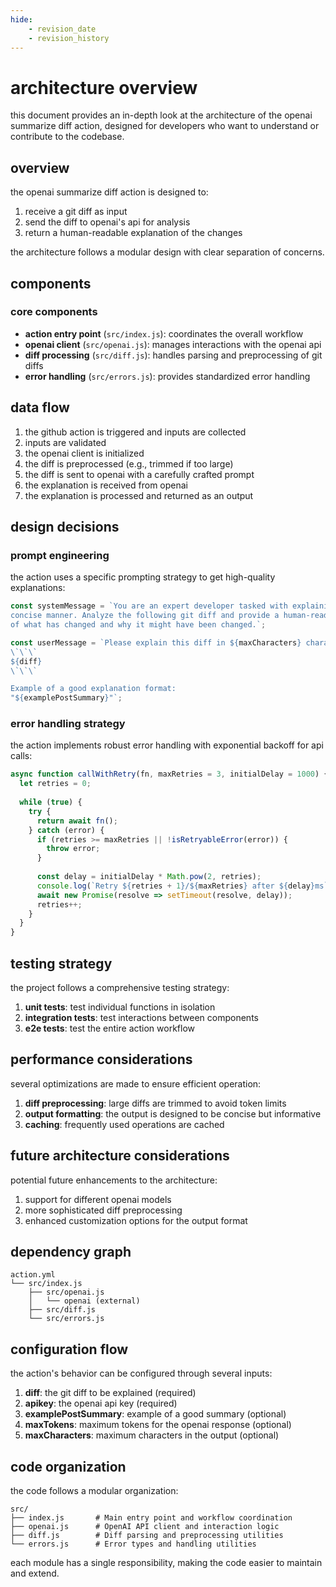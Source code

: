 ```yaml
---
hide:
    - revision_date
    - revision_history
---
```


# architecture overview

this document provides an in-depth look at the architecture of the openai summarize diff action, designed for developers who want to understand or contribute to the codebase.

## overview

the openai summarize diff action is designed to:

1. receive a git diff as input
2. send the diff to openai's api for analysis
3. return a human-readable explanation of the changes

the architecture follows a modular design with clear separation of concerns.

## components

### core components

- **action entry point** (`src/index.js`): coordinates the overall workflow
- **openai client** (`src/openai.js`): manages interactions with the openai api
- **diff processing** (`src/diff.js`): handles parsing and preprocessing of git diffs
- **error handling** (`src/errors.js`): provides standardized error handling

## data flow

1. the github action is triggered and inputs are collected
2. inputs are validated
3. the openai client is initialized
4. the diff is preprocessed (e.g., trimmed if too large)
5. the diff is sent to openai with a carefully crafted prompt
6. the explanation is received from openai
7. the explanation is processed and returned as an output

## design decisions

### prompt engineering

the action uses a specific prompting strategy to get high-quality explanations:

```javascript
const systemMessage = `You are an expert developer tasked with explaining code changes in a clear, 
concise manner. Analyze the following git diff and provide a human-readable explanation 
of what has changed and why it might have been changed.`;

const userMessage = `Please explain this diff in ${maxCharacters} characters or less:
\`\`\`
${diff}
\`\`\`

Example of a good explanation format:
"${examplePostSummary}"`;
```

### error handling strategy

the action implements robust error handling with exponential backoff for api calls:

```javascript
async function callWithRetry(fn, maxRetries = 3, initialDelay = 1000) {
  let retries = 0;
  
  while (true) {
    try {
      return await fn();
    } catch (error) {
      if (retries >= maxRetries || !isRetryableError(error)) {
        throw error;
      }
      
      const delay = initialDelay * Math.pow(2, retries);
      console.log(`Retry ${retries + 1}/${maxRetries} after ${delay}ms`);
      await new Promise(resolve => setTimeout(resolve, delay));
      retries++;
    }
  }
}
```

## testing strategy

the project follows a comprehensive testing strategy:

1. **unit tests**: test individual functions in isolation
2. **integration tests**: test interactions between components
3. **e2e tests**: test the entire action workflow

## performance considerations

several optimizations are made to ensure efficient operation:

1. **diff preprocessing**: large diffs are trimmed to avoid token limits
2. **output formatting**: the output is designed to be concise but informative
3. **caching**: frequently used operations are cached

## future architecture considerations

potential future enhancements to the architecture:

1. support for different openai models
2. more sophisticated diff preprocessing
3. enhanced customization options for the output format

## dependency graph

```
action.yml
└── src/index.js
    ├── src/openai.js
    │   └── openai (external)
    ├── src/diff.js
    └── src/errors.js
```

## configuration flow

the action's behavior can be configured through several inputs:

1. **diff**: the git diff to be explained (required)
2. **apikey**: the openai api key (required)
3. **examplePostSummary**: example of a good summary (optional)
4. **maxTokens**: maximum tokens for the openai response (optional)
5. **maxCharacters**: maximum characters in the output (optional)

## code organization

the code follows a modular organization:

```
src/
├── index.js       # Main entry point and workflow coordination
├── openai.js      # OpenAI API client and interaction logic
├── diff.js        # Diff parsing and preprocessing utilities
└── errors.js      # Error types and handling utilities
```

each module has a single responsibility, making the code easier to maintain and extend. 